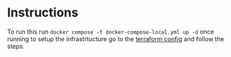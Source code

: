 # Instructions 

To run this run ```docker compose -f docker-compose-local.yml up -d``` once running to setup the infrastrtucture go to the [terraform config](../infrastructure/local/README.md) and follow the steps.